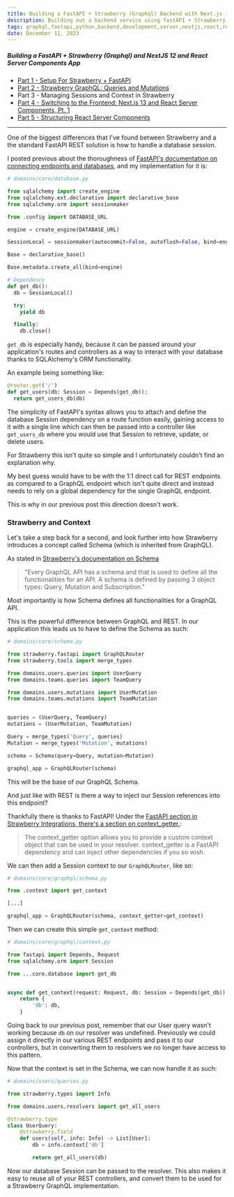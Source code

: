 ```yaml
---
title: Building a FastAPI + Strawberry (Graphql) Backend with Next.js 13 and React Server Components, Pt. 3
description: Building out a backend service using fastAPI + Strawberry graphql, Part 3
tags: graphql,fastapi,python,backend,development,server,nextjs,react,react server components
date: December 11, 2023
---
```


##### Building a FastAPI + Strawberry (Graphql) and NextJS 12 and React Server Components App

* [Part 1 - Setup For Strawberry + FastAPI](/articles/15-building-fastapi-strawberry-graphql-backend-nextjs-rsc-pt1)
* [Part 2 - Strawberry GraphQL: Queries and Mutations](/articles/16-building-fastapi-strawberry-nextjs-rsc-pt2)
* Part 3 - Managing Sessions and Context in Strawberry
* [Part 4 - Switching to the Frontend: Next.js 13 and React Server Components, Pt. 1](/articles/18-building-fastapi-strawberry-nextjs-rsc-pt4)
* [Part 5 - Structuring React Server Components](/articles/19-building-fastapi-strawberry-next-rsc-pt5)

---

One of the biggest differences that I've found between Strawberry and a the standard FastAPI REST solution is how to handle a database session.

I posted previous about the thoroughness of [FastAPI's documentation on connecting endpoints and databases](https://fastapi.tiangolo.com/tutorial/sql-databases/#create-the-database-tables), and my implementation for it is:

```python
# domains/core/database.py

from sqlalchemy import create_engine
from sqlalchemy.ext.declarative import declarative_base
from sqlalchemy.orm import sessionmaker

from .config import DATABASE_URL

engine = create_engine(DATABASE_URL)

SessionLocal = sessionmaker(autocommit=False, autoflush=False, bind=engine)

Base = declarative_base()

Base.metadata.create_all(bind=engine)

# Dependency
def get_db():
  db = SessionLocal()

  try:
    yield db

  finally:
    db.close()
```

`get_db` is especially handy, because it can be passed around your application's routes and controllers as a way to interact with your database thanks to SQLAlchemy's ORM functionality.

An example being something like:

```python
@router.get('/')
def get_users(db: Session = Depends(get_db)):
  return get_users_db(db)
```

The simplicity of FastAPI's syntax allows you to attach and define the database Session dependency on a route function easily, gaining access to it with a single line which can then be passed into a controller like `get_users_db` where you would use that Session to retrieve, update, or delete users.

For Strawberry this isn't quite so simple and I unfortunately couldn't find an explanation why.

My best guess would have to be with the 1:1 direct call for REST endpoints as compared to a GraphQL endpoint which isn't quite direct and instead needs to rely on a global dependency for the single GraphQL endpoint.

This is why in our previous post this direction doesn't work.

### Strawberry and Context

Let's take a step back for a second, and look further into how Strawberry introduces a concept called Schema (which is inherited from GraphQL).

As stated in [Strawberry's documentation on Schema](https://strawberry.rocks/docs/types/schema)

> "Every GraphQL API has a schema and that is used to define all the functionalities for an API. A schema is defined by passing 3 object types: Query, Mutation and Subscription."

Most importantly is how Schema defines all functionalities for a GraphQL API.

This is the powerful difference between GraphQL and REST. In our application this leads us to have to define the Schema as such:

```python
# domains/core/schema.py

from strawberry.fastapi import GraphQLRouter
from strawberry.tools import merge_types

from domains.users.queries import UserQuery
from domains.teams.queries import TeamQuery

from domains.users.mutations import UserMutation
from domains.teams.mutations import TeamMutation


queries = (UserQuery, TeamQuery)
mutations = (UserMutation, TeamMutation)

Query = merge_types('Query', queries)
Mutation = merge_types('Mutation', mutations)

schema = Schema(query=Query, mutation=Mutation)

graphql_app = GraphQLRouter(schema)
```

This will be the base of our GraphQL Schema.

And just like with REST is there a way to inject our Session references into this endpoint?

Thankfully there is thanks to FastAPI! Under the [FastAPI section in Strawberry Integrations, there's a section on context_getter.](https://strawberry.rocks/docs/integrations/fastapi#context_getter):

> The context_getter option allows you to provide a custom context object that can be used in your resolver. context_getter is a FastAPI dependency and can inject other dependencies if you so wish.

We can then add a Session context to our `GraphQLRouter`, like so:

```python
# domains/core/graphql/schema.py

from .context import get_context

[...]

graphql_app = GraphQLRouter(schema, context_getter=get_context)
```

Then we can create this simple `get_context` method:

```python
# domains/core/graphql/context.py

from fastapi import Depends, Request
from sqlalchemy.orm import Session

from ...core.database import get_db


async def get_context(request: Request, db: Session = Depends(get_db)):
    return {
        'db': db,
    }
```

Going back to our previous post, remember that our User query wasn't working because `db` on our resolver was undefined. Previously we could assign it directly in our various REST endpoints and pass it to our controllers, but in converting them to resolvers we no longer have access to this pattern.

Now that the context is set in the Schema, we can now handle it as such:

```python
# domains/users/queries.py

from strawberry.types import Info

from domains.users.resolvers import get_all_users

@strawberry.type
class UserQuery:
    @strawberry.field
    def users(self, info: Info) -> List[User]:
        db = info.context['db']

        return get_all_users(db)
```

Now our database Session can be passed to the resolver. This also makes it easy to reuse all of your REST controllers, and convert them to be used for a Strawberry GraphQL implementation.
